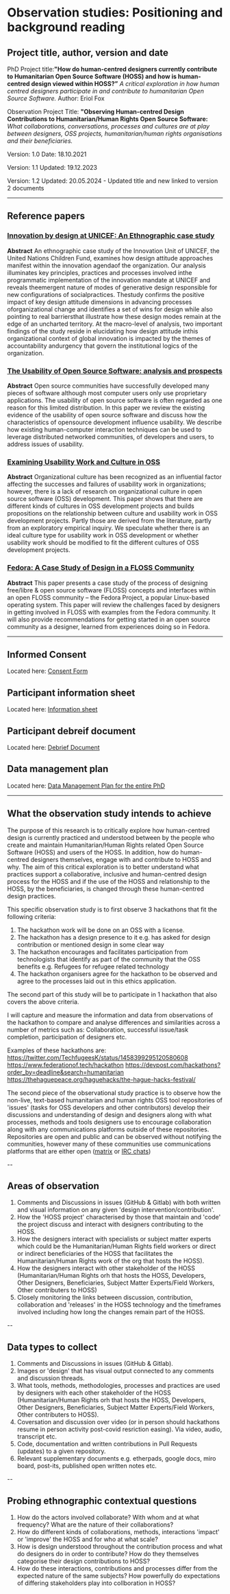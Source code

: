# Observation studies: Positioning and background reading


## Project title, author, version and date

PhD Project title:**"How do human-centred designers currently contribute to Humanitarian Open Source Software (HOSS) and how is human-centred design viewed within HOSS?”** _A critical exploration in how human centred designers participate in and contribute to humanitarian Open Source Software._
Author: Eriol Fox

Observation Project Title: **"Observing Human-centred Design Contributions to Humanitarian/Human Rights Open Source Software:** _What collaborations, conversations, processes and cultures are at play between designers, OSS projects, humanitarian/human rights organisations and their beneficiaries._ 

Version: 1.0
Date: 18.10.2021

Version: 1.1
Updated: 19.12.2023

Version: 1.2
Updated: 20.05.2024 - Updated title and new linked to version 2 documents

---

## Reference papers

### [Innovation by design at UNICEF: An Ethnographic case study](https://www.academia.edu/16972372/Innovation_by_Design_at_UNICEF)

**Abstract**
An ethnographic case study of the Innovation Unit of UNICEF, the United Nations Children Fund, examines how design attitude approaches manifest within the innovation agendaof the organization. Our analysis illuminates key principles, practices and processes involved inthe programmatic implementation of the innovation mandate at UNICEF and reveals theemergent nature of modes of generative design responsible for new configurations of socialpractices. Thestudy confirms the positive impact of key design attitude dimensions in advancing processes oforganizational change and identifies a set of wins for design while also pointing to real barriersthat illustrate how these design modes remain at the edge of an uncharted territory. At the macro-level of analysis, two important findings of the study reside in elucidating how design attitude inthis organizational context of global innovation is impacted by the themes of accountability andurgency that govern the institutional logics of the organization.


### [The Usability of Open Source Software: analysis and prospects](https://researchcommons.waikato.ac.nz/bitstream/handle/10289/2052/The%20Usability%20of%20Open%20Source%20Software.pdf%3bsequence=1)

**Abstract**
Open source communities have successfully developed many pieces of software although most computer users only use
proprietary applications. The usability of open source software is often regarded as one reason for this limited distribution. In
this paper we review the existing evidence of the usability of open source software and discuss how the characteristics of opensource development influence usability. We describe how existing human-computer interaction techniques can be used to
leverage distributed networked communities, of developers and users, to address issues of usability.



### [Examining Usability Work and Culture in OSS](https://link.springer.com/chapter/10.1007/978-3-319-17837-0_6)

**Abstract**
Organizational culture has been recognized as an influential factor affecting the successes and failures of usability work in organizations; however, there is a lack of research on organizational culture in open source software (OSS) development. This paper shows that there are different kinds of cultures in OSS development projects and builds propositions on the relationship between culture and usability work in OSS development projects. Partly those are derived from the literature, partly from an exploratory empirical inquiry. We speculate whether there is an ideal culture type for usability work in OSS development or whether usability work should be modified to fit the different cultures of OSS development projects.


### [Fedora: A Case Study of Design in a FLOSS Community](https://duffy.fedorapeople.org/presentations/chi%202010%20floss%20hci%20workshop/duffy-flossdesign6.pdf)

**Abstract**
This paper presents a case study of the process of designing free/libre & open source software (FLOSS) concepts and interfaces within an open FLOSS community – the Fedora Project, a popular Linux-based operating system. This paper will review the challenges faced by designers in getting involved in FLOSS with examples from the Fedora community. It will also provide recommendations for getting started in an open source community as a designer, learned from experiences doing so in Fedora.

---


## Informed Consent
Located here: [Consent Form](https://github.com/Erioldoesdesign/Design_HOSS_PhD/blob/main/Hackathon%20observation/hackathon-observation-consent-form.md)

## Participant information sheet
Located here: [Information sheet](https://github.com/Erioldoesdesign/Design_HOSS_PhD/blob/main/Hackathon%20observation/hackathon-observation-participant-information-sheet.md)

## Participant debreif document
Located here: [Debrief Document](https://github.com/Erioldoesdesign/Design_HOSS_PhD/blob/main/Hackathon%20observation/hackathon-observation-debrief-doc.md)

## Data management plan
Located here: [Data Management Plan for the entire PhD](https://github.com/Erioldoesdesign/Design_HOSS_PhD/blob/main/data-management-plan.md)


---

## What the observation study intends to achieve

The purpose of this research is to critically explore how human-centred design is currently practiced and understood between by the people who create and maintain Humanitarian/Human Rights related Open Source Software (HOSS) and users of the HOSS. In addition, how do human-centred designers themselves, engage with and contribute to HOSS and why.
The aim of this critical exploration is to better understand what practices support a collaborative, inclusive and human-centred design process for the HOSS and if the use of the HOSS and relationship to the HOSS, by the beneficiaries, is changed through these human-centred design practices. 

This specific observation study is to first observe 3 hackathons that fit the following criteria:

1. The hackathon work will be done on an OSS with a license.
2. The hackathon has a design presence to it e.g. has asked for design contribution or mentioned design in some clear way
3. The hackathon encourages and facilitates participation from technologists that identify as part of the community that the OSS benefits e.g. Refugees for refugee related technology
4. The hackathon organisers agree for the hackathon to be observed and agree to the processes laid out in this ethics application.

The second part of this study will be to participate in 1 hackathon that also covers the above criteria.

I will capture and measure the information and data from observations of the hackathon to compare and analyse differences and similarities across a number of metrics such as: Collaboration, successful issue/task completion, participation of designers etc.

Examples of these hackathons are:
https://twitter.com/TechfugeesK/status/1458399295120580608
https://www.federationof.tech/hackathon
https://devpost.com/hackathons?order_by=deadline&search=humanitarian
https://thehaguepeace.org/haguehacks/the-hague-hacks-festival/


The second piece of the observational study practice is to observe how the non-live, text-based humanitarian and human rights OSS tool repositories of 'issues' (tasks for OSS developers and other contributors) develop their discussions and understanding of design and designers along with what processes, methods and tools designers use to encourage collaboration along with any communications platforms outside of these repositories. Repositories are open and public and can be observed without notifying the communities, however many of these communities use communications platforms that are either open ([matrix](https://matrix.org/) or [IRC chats](https://en.wikipedia.org/wiki/Internet_Relay_Chat))

--

## Areas of observation

1. Comments and Discussions in issues (GitHub & Gitlab) with both written and visual information on any given 'design intervention/contribution'.
2. How the 'HOSS project' characterised by those that maintain and 'code' the project discuss and interact with designers contributing to the HOSS.
3. How the designers interact with specialists or subject matter experts which could be the Humanitarian/Human Rights field workers or direct or indirect beneficiaries of the HOSS that facilitates the Humanitarian/Human Rights work of the org that hosts the HOSS).
4. How the designers interact with other stakeholder of the HOSS (Humanitarian/Human Rights orh that hosts the HOSS, Developers, Other Designers, Beneficiaries, Subject Matter Experts/Field Workers, Other contributers to HOSS)
5. Closely monitoring the links between discussion, contribution, collaboration and 'releases' in the HOSS technology and the timeframes involved including how long the changes remain part of the HOSS.

--

## Data types to collect

1. Comments and Discussions in issues (GitHub & Gitlab).
2. Images or 'design' that has visual output connected to any comments and discussion threads.
3. What tools, methods, methodologies, processes and practices are used by designers with each other stakeholder of the HOSS (Humanitarian/Human Rights orh that hosts the HOSS, Developers, Other Designers, Beneficiaries, Subject Matter Experts/Field Workers, Other contributers to HOSS).
4. Coversation and discussion over video (or in person should hackathons resume in person activity post-covid resriction easing). Via video, audio, transcript etc.
5. Code, documentation and written contributions in Pull Requests (updates) to a given repository.
6. Relevant supplementary documents e.g. etherpads, google docs, miro board, post-its, published open written notes etc.

--

## Probing ethnographic contextual questions

1. How do the actors involved collaborate? With whom and at what frequency? What are the nature of their collaborations?
2. How do different kinds of collaborations, methods, interactions 'impact' or 'improve' the HOSS and for who  at what scale?
3. How is design understood throughout the contribution process and what do designers do in order to contribute? How do they themselves categorise their design contributions to HOSS?
4. How do these interactions, contributions and processes differ from the expected nature of the same subjects? How powerfully do expectations of differing stakeholders play into collboration in HOSS?
   

